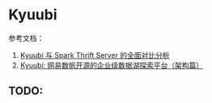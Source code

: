 # Kyuubi

参考文档：

1. [Kyuubi 与 Spark Thrift Server 的全面对比分析](https://mp.weixin.qq.com/s/MjIETPOaDqX2n0alhF-V7g)
2. [Kyuubi: 网易数帆开源的企业级数据湖探索平台（架构篇）](https://mp.weixin.qq.com/s?__biz=MzIwNTUxNTI1Ng==&mid=2247485370&idx=1&sn=e488447bf731167a948373ef899bdb1c)



## TODO:

